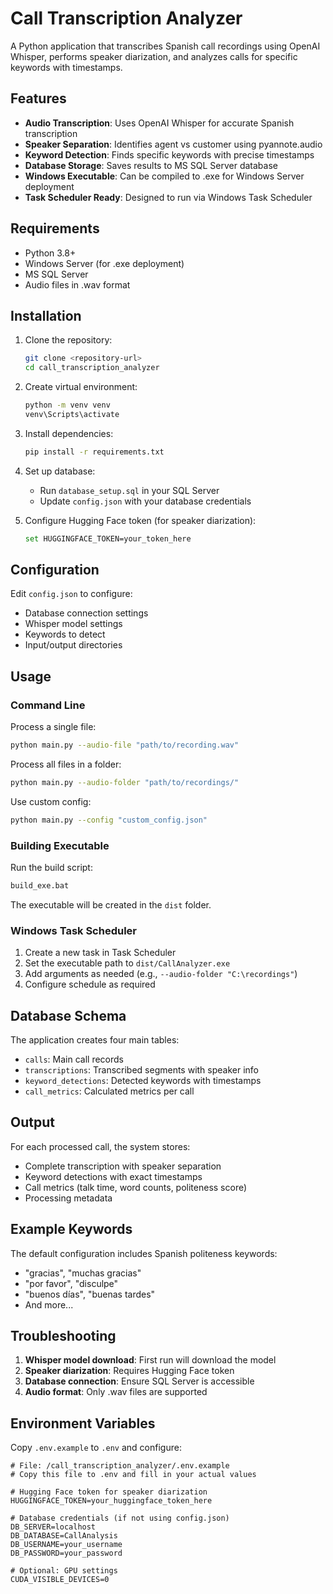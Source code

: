 # Call Transcription Analyzer

A Python application that transcribes Spanish call recordings using OpenAI Whisper, performs speaker diarization, and analyzes calls for specific keywords with timestamps.

## Features

- **Audio Transcription**: Uses OpenAI Whisper for accurate Spanish transcription
- **Speaker Separation**: Identifies agent vs customer using pyannote.audio
- **Keyword Detection**: Finds specific keywords with precise timestamps
- **Database Storage**: Saves results to MS SQL Server database
- **Windows Executable**: Can be compiled to .exe for Windows Server deployment
- **Task Scheduler Ready**: Designed to run via Windows Task Scheduler

## Requirements

- Python 3.8+
- Windows Server (for .exe deployment)
- MS SQL Server
- Audio files in .wav format

## Installation

1. Clone the repository:
   ```bash
   git clone <repository-url>
   cd call_transcription_analyzer
   ```

2. Create virtual environment:
   ```bash
   python -m venv venv
   venv\Scripts\activate
   ```

3. Install dependencies:
   ```bash
   pip install -r requirements.txt
   ```

4. Set up database:
   - Run `database_setup.sql` in your SQL Server
   - Update `config.json` with your database credentials

5. Configure Hugging Face token (for speaker diarization):
   ```bash
   set HUGGINGFACE_TOKEN=your_token_here
   ```

## Configuration

Edit `config.json` to configure:
- Database connection settings
- Whisper model settings
- Keywords to detect
- Input/output directories

## Usage

### Command Line

Process a single file:
```bash
python main.py --audio-file "path/to/recording.wav"
```

Process all files in a folder:
```bash
python main.py --audio-folder "path/to/recordings/"
```

Use custom config:
```bash
python main.py --config "custom_config.json"
```

### Building Executable

Run the build script:
```bash
build_exe.bat
```

The executable will be created in the `dist` folder.

### Windows Task Scheduler

1. Create a new task in Task Scheduler
2. Set the executable path to `dist/CallAnalyzer.exe`
3. Add arguments as needed (e.g., `--audio-folder "C:\recordings"`)
4. Configure schedule as required

## Database Schema

The application creates four main tables:
- `calls`: Main call records
- `transcriptions`: Transcribed segments with speaker info
- `keyword_detections`: Detected keywords with timestamps
- `call_metrics`: Calculated metrics per call

## Output

For each processed call, the system stores:
- Complete transcription with speaker separation
- Keyword detections with exact timestamps
- Call metrics (talk time, word counts, politeness score)
- Processing metadata

## Example Keywords

The default configuration includes Spanish politeness keywords:
- "gracias", "muchas gracias"
- "por favor", "disculpe"
- "buenos días", "buenas tardes"
- And more...

## Troubleshooting

1. **Whisper model download**: First run will download the model
2. **Speaker diarization**: Requires Hugging Face token
3. **Database connection**: Ensure SQL Server is accessible
4. **Audio format**: Only .wav files are supported

## Environment Variables

Copy `.env.example` to `.env` and configure:

```env
# File: /call_transcription_analyzer/.env.example
# Copy this file to .env and fill in your actual values

# Hugging Face token for speaker diarization
HUGGINGFACE_TOKEN=your_huggingface_token_here

# Database credentials (if not using config.json)
DB_SERVER=localhost
DB_DATABASE=CallAnalysis
DB_USERNAME=your_username
DB_PASSWORD=your_password

# Optional: GPU settings
CUDA_VISIBLE_DEVICES=0
```

<!-- TODO track transcribed files so you dont transcribe them again
save transcriptions to db
run as script on windows or linux
let whisper transcribe to audio language
clear chunks after transcription job completes
 -->